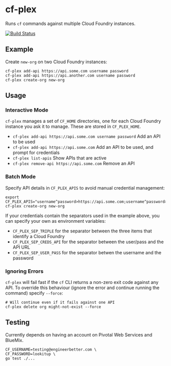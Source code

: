 # cf-plex

Runs `cf` commands against multiple Cloud Foundry instances.

[![Build Status](https://travis-ci.org/EngineerBetter/cf-plex.svg?branch=master)](https://travis-ci.org/EngineerBetter/cf-plex)

## Example

Create `new-org` on two Cloud Foundry instances:

```
cf-plex add-api https://api.some.com username password
cf-plex add-api https://api.another.com username password
cf-plex create-org new-org
```

## Usage

### Interactive Mode

`cf-plex` manages a set of `CF_HOME` directories, one for each Cloud Foundry instance you ask it to manage. These are stored in `CF_PLEX_HOME`.

* `cf-plex add-api https://api.some.com username password` Add an API to be used
* `cf-plex add-api https://api.some.com` Add an API to be used, and prompt for credentials
* `cf-plex list-apis` Show APIs that are active
* `cf-plex remove-api https://api.some.com` Remove an API

### Batch Mode

Specify API details in `CF_PLEX_APIS` to avoid manual credential management:

```
export CF_PLEX_APIS="username^password>https://api.some.com;username^password>https://api.another.com"
cf-plex create-org new-org
```

If your credentials contain the separators used in the example above, you can specify your own as environment variables:

* `CF_PLEX_SEP_TRIPLE` for the separator between the three items that identify a Cloud Foundry
* `CF_PLEX_SEP_CREDS_API` for the separator between the user/pass and the API URL
* `CF_PLEX_SEP_USER_PASS` for the separator betwen the username and the password

### Ignoring Errors

`cf-plex` will fail fast if the `cf` CLI returns a non-zero exit code against any API. To override this behaviour (ignore the error and continue running the command) specify `--force`:

```
# Will continue even if it fails against one API
cf-plex delete org might-not-exist --force
```

## Testing

Currently depends on having an account on Pivotal Web Services and BlueMix.

```
CF_USERNAME=testing@engineerbetter.com \
CF_PASSWORD=lookitup \
go test ./...
```